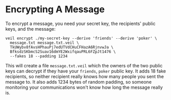 # Encrypting A Message

To encrypt a message, you need your secret key, the recipients' public keys, and the message:

```shell
veil encrypt ./my-secret-key --derive 'friends' --derive 'poker' \
  message.txt message.txt.veil \
  TkUWybv8fAvsHPhauPj7edUTVdCHuCFHazA6RjnvwJa \
  BfksdzSKbmcS2Suav16dmYE2WxifqauPRL6FZpJt1476 \
  --fakes 18 --padding 1234 
```

This will create a file `message.txt.veil` which the owners of the two public keys can decrypt if they have
your `friends`, `poker` public key. It adds 18 fake recipients, so neither recipient really knows how many people you
sent the message to. It also adds 1234 bytes of random padding, so someone monitoring your communications won't know how
long the message really is.